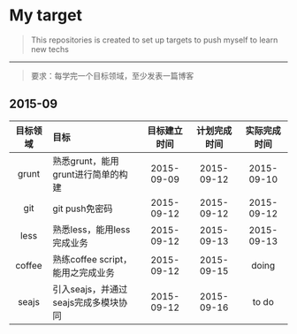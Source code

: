 # My target
> This repositories is created to set up targets to push myself to learn new techs

---

> 要求：每学完一个目标领域，至少发表一篇博客

## 2015-09
| 目标领域 | 目标 | 目标建立时间 | 计划完成时间 | 实际完成时间 |
|:-------:|:---- |:-------:|:----------:|:-----------:|
| grunt   |熟悉grunt，能用grunt进行简单的构建| 2015-09-09 | 2015-09-12 | 2015-09-10 |
| git     |git push免密码| 2015-09-12 | 2015-09-12 | 2015-09-12|
| less    |熟悉less，能用less完成业务| 2015-09-12| 2015-09-13| 2015-09-13 |
| coffee  | 熟练coffee script，能用之完成业务 | 2015-09-12 | 2015-09-15| doing |
| seajs   | 引入seajs，并通过seajs完成多模块协同 | 2015-09-12| 2015-09-16 | to do |
